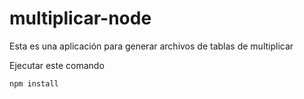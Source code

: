 ﻿# multiplicar-node
 
 
Esta es una aplicación para generar archivos de tablas de 
multiplicar

Ejecutar este comando 

```
npm install
```
